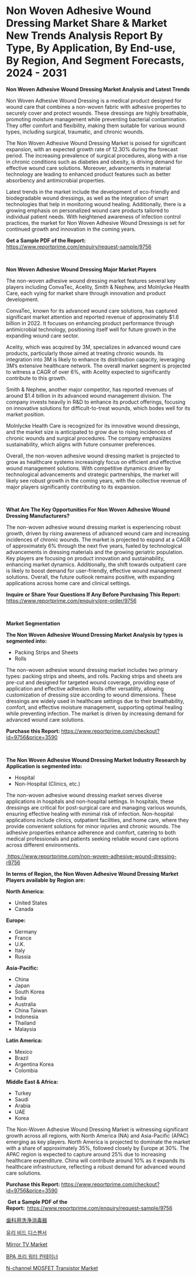 <p><h1>Non Woven Adhesive Wound Dressing Market Share & Market New Trends Analysis Report By Type, By Application, By End-use, By Region, And Segment Forecasts, 2024 - 2031</h1></p><p><strong>Non Woven Adhesive Wound Dressing Market Analysis and Latest Trends</strong></p>
<p><p>Non Woven Adhesive Wound Dressing is a medical product designed for wound care that combines a non-woven fabric with adhesive properties to securely cover and protect wounds. These dressings are highly breathable, promoting moisture management while preventing bacterial contamination. They offer comfort and flexibility, making them suitable for various wound types, including surgical, traumatic, and chronic wounds.</p><p>The Non Woven Adhesive Wound Dressing Market is poised for significant expansion, with an expected growth rate of 12.30% during the forecast period. The increasing prevalence of surgical procedures, along with a rise in chronic conditions such as diabetes and obesity, is driving demand for effective wound care solutions. Moreover, advancements in material technology are leading to enhanced product features such as better absorbency and antimicrobial properties.</p><p>Latest trends in the market include the development of eco-friendly and biodegradable wound dressings, as well as the integration of smart technologies that help in monitoring wound healing. Additionally, there is a growing emphasis on personalized wound care products tailored to individual patient needs. With heightened awareness of infection control practices, the market for Non Woven Adhesive Wound Dressings is set for continued growth and innovation in the coming years.</p></p>
<p><strong>Get a Sample PDF of the Report:&nbsp;</strong> <a href="https://www.reportprime.com/enquiry/request-sample/9756">https://www.reportprime.com/enquiry/request-sample/9756</a></p>
<p>&nbsp;</p>
<p><strong>Non Woven Adhesive Wound Dressing Major Market Players</strong></p>
<p><p>The non-woven adhesive wound dressing market features several key players including ConvaTec, Acelity, Smith & Nephew, and Molnlycke Health Care, each vying for market share through innovation and product development.</p><p>ConvaTec, known for its advanced wound care solutions, has captured significant market attention and reported revenue of approximately $1.6 billion in 2022. It focuses on enhancing product performance through antimicrobial technology, positioning itself well for future growth in the expanding wound care sector.</p><p>Acelity, which was acquired by 3M, specializes in advanced wound care products, particularly those aimed at treating chronic wounds. Its integration into 3M is likely to enhance its distribution capacity, leveraging 3M’s extensive healthcare network. The overall market segment is projected to witness a CAGR of over 6%, with Acelity expected to significantly contribute to this growth.</p><p>Smith & Nephew, another major competitor, has reported revenues of around $1.4 billion in its advanced wound management division. The company invests heavily in R&D to enhance its product offerings, focusing on innovative solutions for difficult-to-treat wounds, which bodes well for its market position.</p><p>Molnlycke Health Care is recognized for its innovative wound dressings, and the market size is anticipated to grow due to rising incidences of chronic wounds and surgical procedures. The company emphasizes sustainability, which aligns with future consumer preferences.</p><p>Overall, the non-woven adhesive wound dressing market is projected to grow as healthcare systems increasingly focus on efficient and effective wound management solutions. With competitive dynamics driven by technological advancements and strategic partnerships, the market will likely see robust growth in the coming years, with the collective revenue of major players significantly contributing to its expansion.</p></p>
<p>&nbsp;</p>
<p><strong>What Are The Key Opportunities For Non Woven Adhesive Wound Dressing Manufacturers?</strong></p>
<p><p>The non-woven adhesive wound dressing market is experiencing robust growth, driven by rising awareness of advanced wound care and increasing incidences of chronic wounds. The market is projected to expand at a CAGR of approximately 6% through the next five years, fueled by technological advancements in dressing materials and the growing geriatric population. Key players are focusing on product innovation and sustainability, enhancing market dynamics. Additionally, the shift towards outpatient care is likely to boost demand for user-friendly, effective wound management solutions. Overall, the future outlook remains positive, with expanding applications across home care and clinical settings.</p></p>
<p><strong>Inquire or Share Your Questions If Any Before Purchasing This Report:</strong> <a href="https://www.reportprime.com/enquiry/pre-order/9756">https://www.reportprime.com/enquiry/pre-order/9756</a></p>
<p>&nbsp;</p>
<p><strong>Market Segmentation</strong></p>
<p><strong>The Non Woven Adhesive Wound Dressing Market Analysis by types is segmented into:</strong></p>
<p><ul><li>Packing Strips and Sheets</li><li>Rolls</li></ul></p>
<p><p>The non-woven adhesive wound dressing market includes two primary types: packing strips and sheets, and rolls. Packing strips and sheets are pre-cut and designed for targeted wound coverage, providing ease of application and effective adhesion. Rolls offer versatility, allowing customization of dressing size according to wound dimensions. These dressings are widely used in healthcare settings due to their breathability, comfort, and effective moisture management, supporting optimal healing while preventing infection. The market is driven by increasing demand for advanced wound care solutions.</p></p>
<p><strong>Purchase this Report:&nbsp;</strong><a href="https://www.reportprime.com/checkout?id=9756&price=3590">https://www.reportprime.com/checkout?id=9756&price=3590</a></p>
<p>&nbsp;</p>
<p><strong>The Non Woven Adhesive Wound Dressing Market Industry Research by Application is segmented into:</strong></p>
<p><ul><li>Hospital</li><li>Non-Hospital (Clinics, etc.)</li></ul></p>
<p><p>The non-woven adhesive wound dressing market serves diverse applications in hospitals and non-hospital settings. In hospitals, these dressings are critical for post-surgical care and managing various wounds, ensuring effective healing with minimal risk of infection. Non-hospital applications include clinics, outpatient facilities, and home care, where they provide convenient solutions for minor injuries and chronic wounds. The adhesive properties enhance adherence and comfort, catering to both medical professionals and patients seeking reliable wound care options across different environments.</p></p>
<p><a href="https://www.reportprime.com/non-woven-adhesive-wound-dressing-r9756">&nbsp;https://www.reportprime.com/non-woven-adhesive-wound-dressing-r9756</a></p>
<p><strong>In terms of Region, the Non Woven Adhesive Wound Dressing Market Players available by Region are:</strong></p>
<p>
    <p> <strong> North America: </strong>
        <ul>
            <li>United States</li>
            <li>Canada</li>
        </ul>
        </p> 
    <p> <strong> Europe: </strong>
        <ul>
            <li>Germany</li>
            <li>France</li>
            <li>U.K.</li>
            <li>Italy</li>
            <li>Russia</li>
        </ul>
        </p> 
    <p> <strong> Asia-Pacific: </strong>
        <ul>
            <li>China</li>
            <li>Japan</li>
            <li>South Korea</li>
            <li>India</li>
            <li>Australia</li>
            <li>China Taiwan</li>
            <li>Indonesia</li>
            <li>Thailand</li>
            <li>Malaysia</li>
        </ul>
        </p> 
    <p> <strong> Latin America: </strong>
        <ul>
            <li>Mexico</li>
            <li>Brazil</li>
            <li>Argentina Korea</li>
            <li>Colombia</li>
        </ul>
        </p> 
    <p> <strong> Middle East & Africa: </strong>
        <ul>
            <li>Turkey</li>
            <li>Saudi</li>
            <li>Arabia</li>
            <li>UAE</li>
            <li>Korea</li>
        </ul>
    </p>
    </p>
<p><p>The Non-Woven Adhesive Wound Dressing Market is witnessing significant growth across all regions, with North America (NA) and Asia-Pacific (APAC) emerging as key players. North America is projected to dominate the market with a share of approximately 35%, followed closely by Europe at 30%. The APAC region is expected to capture around 25% due to increasing healthcare expenditure. China will contribute around 10% as it expands its healthcare infrastructure, reflecting a robust demand for advanced wound care solutions.</p></p>
<p><strong>Purchase this Report: </strong><a href="https://www.reportprime.com/checkout?id=9756&price=3590">https://www.reportprime.com/checkout?id=9756&price=3590</a></p>
<p>&nbsp;<strong>Get a Sample PDF of the Report:&nbsp;&nbsp;</strong><a href="https://www.reportprime.com/enquiry/request-sample/9756">https://www.reportprime.com/enquiry/request-sample/9756</a></p>
<p><strong></strong></p>
<p><p><a href="https://medium.com/@grarrity46/dental-washer-disinfectors-market-%E3%81%AF-%E3%82%B3%E3%82%B9%E3%83%88%E7%AE%A1%E7%90%86%E3%81%A8%E5%8A%B9%E7%8E%87%E5%90%91%E4%B8%8A%E3%82%92%E5%84%AA%E5%85%88%E3%81%97%E3%81%BE%E3%81%99-%E3%81%95%E3%82%89%E3%81%AB-%E5%A0%B1%E5%91%8A%E6%9B%B8%E3%81%AF%E5%B8%82%E5%A0%B4%E3%81%AE%E9%9C%80%E8%A6%81%E9%9D%A2%E3%81%A8%E4%BE%9B%E7%B5%A6%E9%9D%A2%E3%81%AE%E4%B8%A1%E6%96%B9%E3%82%92%E3%82%AB%E3%83%90%E3%83%BC%E3%81%97%E3%81%A6%E3%81%84%E3%81%BE%E3%81%99-dental-bc525003c809">歯科用洗浄消毒器</a></p><p><a href="https://medium.com/@melodyfunk1988/%EC%84%B8%EA%B3%84-glass-bead-dispensers-market-%EC%9D%80-2024%EC%97%90%EC%84%9C-2031%EB%A1%9C-%EC%97%B0%ED%8F%89%EA%B7%A0-%EC%A6%9D%EA%B0%80%EC%9C%A8%EC%9D%84-%EB%B3%B4%EC%9D%BC-%EA%B2%83%EC%9C%BC%EB%A1%9C-%EC%98%88%EC%83%81%EB%90%A9%EB%8B%88%EB%8B%A4-1ee475502f89">유리 비드 디스펜서</a></p><p><a href="https://www.linkedin.com/pulse/mirror-tv-market-outlook-share-analysis-growth-cqeme?trackingId=hbrvCToOT2y65euY9BNpSQ%3D%3D">Mirror TV Market</a></p><p><a href="https://medium.com/@dazmoore2010_16676/%EC%84%B8%EA%B3%84-bpa-free-water-container-market-%EC%9D%80-2024%EC%97%90%EC%84%9C-2031%EB%A1%9C-%EC%97%B0%ED%8F%89%EA%B7%A0-%EC%A6%9D%EA%B0%80%EC%9C%A8%EC%9D%84-%EB%B3%B4%EC%9D%BC-%EA%B2%83%EC%9C%BC%EB%A1%9C-%EC%98%88%EC%83%81%EB%90%A9%EB%8B%88%EB%8B%A4-c6ba178ec81b">BPA 프리 워터 컨테이너</a></p><p><a href="https://issuu.com/reportprime-2/docs/n-channel-mosfet-transistor-market-_744637a20a6c91">N-channel MOSFET Transistor Market</a></p></p>